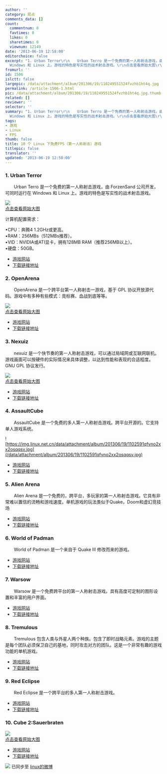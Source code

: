 ```yaml
---
author: ''
category: 观点
comments_data: []
count:
  commentnum: 0
  favtimes: 0
  likes: 0
  sharetimes: 0
  viewnum: 12149
date: '2013-06-19 12:58:00'
editorchoice: false
excerpt: "1. Urban Terror\r\n　　Urban Terro 是一个免费的第一人称射击游戏，由 ForzenSand 公司开发，可同时运行在
  Windows 和 Linux 上。游戏的特色是写实性的战术射击游戏。\r\n点击查看原始大图\r\n计算机配置需求：CPU：奔腾4 1 ..."
fromurl: ''
id: 1506
islctt: false
largepic: /data/attachment/album/201306/19/110249551524fvzhb1ht4q.jpg
permalink: /article-1506-1.html
pic: /data/attachment/album/201306/19/110249551524fvzhb1ht4q.jpg.thumb.jpg
related: []
reviewer: ''
selector: ''
summary: "1. Urban Terror\r\n　　Urban Terro 是一个免费的第一人称射击游戏，由 ForzenSand 公司开发，可同时运行在
  Windows 和 Linux 上。游戏的特色是写实性的战术射击游戏。\r\n点击查看原始大图\r\n计算机配置需求：CPU：奔腾4 1 ..."
tags:
- 游戏
- Linux
- FPS
thumb: false
title: 10 个 Linux 下免费FPS（第一人称射击）游戏
titlepic: false
translator: ''
updated: '2013-06-19 12:58:00'
---
```


### 1. Urban Terror


　　Urban Terro 是一个免费的第一人称射击游戏，由 ForzenSand 公司开发，可同时运行在 Windows 和 Linux 上。游戏的特色是写实性的战术射击游戏。


[![](/data/attachment/album/201306/19/110249551524fvzhb1ht4q.jpg)  
点击查看原始大图](https://img.linux.net.cn/data/attachment/album/201306/19/110249551524fvzhb1ht4q.jpg)


计算机配置需求：  
  
•CPU：奔腾4 1.2GHz或更高。  
•RAM：256MBs（512MBs推荐）。  
•VID：NVIDIA或ATI显卡，拥有128MB RAM（推荐256MB以上）。  
•硬盘：50GB。


* [游戏网站](http://www.urbanterror.info/home/)
* [下载链接地址](http://www.urbanterror.info/downloads/)


### 2. OpenArena


　　OpenArena 是一个跨平台第一人称射击一游戏，基于 GPL 协议开放源代码。游戏中有多种有些模式：竞标赛、血战到底等等。


[![](/data/attachment/album/201306/19/11025399115gok5c71sk1p.jpg)  
点击查看原始大图](https://img.linux.net.cn/data/attachment/album/201306/19/11025399115gok5c71sk1p.jpg)


* [游戏网站](http://www.openarena.ws/smfnews.php)
* [下载链接地址](http://www.openarena.ws/download.php)


### 3. Nexuiz


　　nexuiz 是一个快节奏的第一人称射击游戏，可以通过局域网或互联网联机。游戏画面可以按硬件的实际情况来具体调整，以达到性能和表现的合适程度。GNU GPL 协议发行。


[![](/data/attachment/album/201306/19/1102564oqfruyw6qwmdumm.jpg)  
点击查看原始大图](https://img.linux.net.cn/data/attachment/album/201306/19/1102564oqfruyw6qwmdumm.jpg)


* [游戏网站](http://www.nexuiz.com/)
* [下载链接地址](http://sourceforge.net/projects/nexuiz/files/NexuizRelease/Nexuiz%202.5.2/nexuiz-252.zip/download?use_mirror=kaz)


### 4. AssaultCube


　　AssaultCube 是一个免费的多人第一人称射击游戏。跨平台开源的。它支持单人游戏系统。


![https://img.linux.net.cn/data/attachment/album/201306/19/1102591qfvno2xx2osqqsv.jpg](/data/attachment/album/201306/19/1102591qfvno2xx2osqqsv.jpg)


* [游戏网站](http://assault.cubers.net/)
* [下载链接地址](http://assault.cubers.net/download.html)


### 5. Alien Arena


　　Alien Arena 是一个免费的，跨平台，多玩家的第一人称射击游戏。它具有非常难以置信的流畅和游戏速度。单机游戏的玩法类似于Quake，Doom和虚幻竞技场


* [游戏网站](http://red.planetarena.org/index.html)
* [下载链接地址](http://red.planetarena.org/aquire.html)


### 6. World of Padman


　　World of Padman 是一个来自于 Quake III 修改而来的游戏。


* [游戏网站](http://worldofpadman.net/website/)
* [下载链接地址](http://sourceforge.net/projects/worldofpadman/)


### 7. Warsow


　　Warsow 是一个免费跨平台的第一人称射击游戏。具有高度可定制的图形设置和丰富的用户界面。


* [游戏网站](http://www.warsow.net/)
* [下载链接地址](http://www.warsow.net/download)


### 8. Tremulous


　　Tremulous 包含人类与外星人两个种族。包含了即时战略元素。游戏的主题是每个团队必须保卫自己的基地，同时攻击对方的团队。这是一个非常有趣的游戏功能的单机游戏。


* [游戏网站](http://www.tremulous.net/)
* [下载链接地址](http://sourceforge.net/projects/tremulous/)


### 9. Red Eclipse


　　Red Eclipse 是一个跨平台的多人第一人称射击游戏。


* [游戏网站](http://www.redeclipse.net/)
* [下载链接地址](http://sourceforge.net/projects/redeclipse/)


### 10. Cube 2:Sauerbraten


[![](/data/attachment/album/201306/19/1103035o054420b8fb6xga.jpg)  
点击查看原始大图](https://img.linux.net.cn/data/attachment/album/201306/19/1103035o054420b8fb6xga.jpg)


* [游戏网站](http://sauerbraten.org/)
* [下载链接地址](http://sauerbraten.org/)


![](https://img.linux.net.cn/xwb/images/bgimg/icon_logo.png) 已同步至 [linux的微博](http://weibo.com/1772191555/zC8pNiBC9)